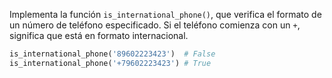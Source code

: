 
Implementa la función `is_international_phone()`, que verifica el formato de un número de teléfono especificado. Si el teléfono comienza con un `+`, significa que está en formato internacional.

```python
is_international_phone('89602223423')  # False
is_international_phone('+79602223423') # True
```
